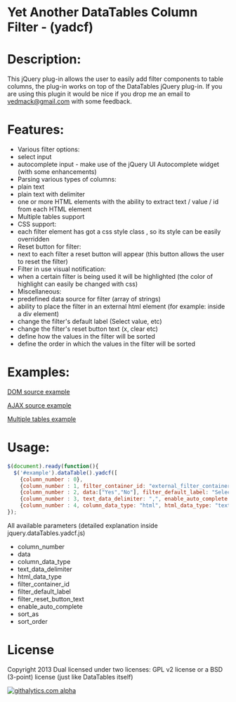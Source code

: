 Yet Another DataTables Column Filter - (yadcf)
=====

Description:
=====

This jQuery plug-in allows the user to easily add filter components to table columns, the plug-in works on top of the DataTables jQuery plug-in.
If you are using this plugin it would be nice if you drop me an email to vedmack@gmail.com with some feedback.


Features:
=====

  - Various filter options: 
   - select input
   - autocomplete input - make use of the jQuery UI Autocomplete widget (with some enhancements)
  - Parsing various types of columns: 
   - plain text 
   - plain text with delimiter
   - one or more HTML elements with the ability to extract text / value / id from each HTML element
  - Multiple tables support
  - CSS support:
   - each filter element has got a css style class , so its style can be easily overridden
  - Reset button for filter:
   - next to each filter a reset button will appear (this button allows the user to reset the filter)
  - Filter in use visual notification:
   - when a certain filter is being used it will be highlighted (the color of highlight can easily be changed with css)
  - Miscellaneous: 
   - predefined data source for filter (array of strings)
   - ability to place the filter in an external html element (for example: inside a div element)
   - change the filter's default label (Select value, etc)
   - change the filter's reset button text (x, clear etc)
   - define how the values in the filter will be sorted
   - define the order in which the values in the filter will be sorted


Examples:
=====

[DOM source example](http://yadcf-showcase.appspot.com/DOM_source.html)

[AJAX source example](http://yadcf-showcase.appspot.com/ajax_source.html)

[Multiple tables example](http://yadcf-showcase.appspot.com/multiple_tables.html)


Usage:
=====

```javascript
$(document).ready(function(){
  $('#example').dataTable().yadcf([
    {column_number : 0},
    {column_number : 1, filter_container_id: "external_filter_container", sort_as: "num"},
    {column_number : 2, data:["Yes","No"], filter_default_label: "Select Yes/No"},
    {column_number : 3, text_data_delimiter: ",", enable_auto_complete: true},
    {column_number : 4, column_data_type: "html", html_data_type: "text", filter_default_label: "Select tag"}]);
});
```

All available parameters (detailed explanation inside jquery.dataTables.yadcf.js)

* column_number
* data
* column_data_type
* text_data_delimiter
* html_data_type
* filter_container_id
* filter_default_label
* filter_reset_button_text
* enable_auto_complete
* sort_as
* sort_order


License
=====

Copyright 2013
Dual licensed under two licenses: GPL v2 license or a BSD (3-point) license (just like DataTables itself)






[![githalytics.com alpha](https://cruel-carlota.pagodabox.com/98b24f2a1ca5deaaaa08b94dd52594ec "githalytics.com")](http://githalytics.com/vedmack/yadcf)
